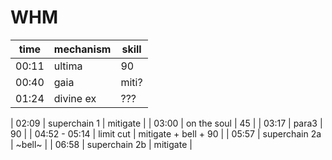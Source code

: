 # WHM
| time | mechanism | skill |
|---|---|---|
| 00:11 | ultima | 90 |
| 00:40 | gaia  | miti? |
| 01:24 | divine ex | ??? |

| 02:09 | superchain 1 | mitigate |
| 03:00 | on the soul  | 45 |
| 03:17 | para3  | 90 |
| 04:52 - 05:14 | limit cut | mitigate + bell + 90 |
| 05:57 | superchain 2a | ~bell~  |
| 06:58 | superchain 2b | mitigate |

